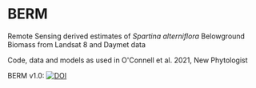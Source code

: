 # BERM


Remote Sensing derived estimates of *Spartina alterniflora* Belowground Biomass from Landsat 8 and Daymet data

Code, data and models as used in O'Connell et al. 2021, New Phytologist

BERM v1.0: [![DOI](https://zenodo.org/badge/382914221.svg)](https://zenodo.org/badge/latestdoi/382914221)


